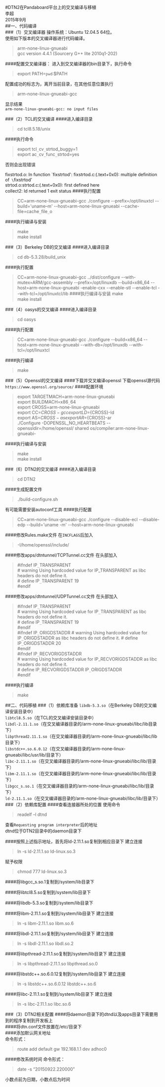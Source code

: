 #DTN2在Pandaboard平台上的交叉编译与移植  
李超  
2015年9月  
##一、代码编译  
###（1）交叉编译器
操作系统：Ubuntu 12.04.5 64位。  
使用如下版本的交叉编译器进行代码编译。  
> arm-none-linux-gnueabi  
> gcc version 4.4.1 (Sourcery G++ lite 2010q1-202)

####配置交叉编译器：
进入到交叉编译器的bin目录下，执行命令  
> export PATH=`pwd`:$PATH

配置成功的标志为，离开当前目录，在其他任意位置执行
> arm-none-linux-gnueabi-gcc

显示结果  
`arm-none-linux-gnueabi-gcc: no input files`

###（2）TCL的交叉编译
####进入编译目录
>cd tcl8.5.18/unix

####执行命令
> export tcl`_`cv`_`strtod_buggy=1  
export ac`_`cv`_`func`_`strtod=yes

否则会出现错误

fixstrtod.o: In function \`fixstrtod':
fixstrtod.c:(.text+0x0): multiple definition of` \`fixstrtod'  
strtod.o:strtod.c:(.text+0x0): first defined here  
collect2: ld returned 1 exit status
####执行配置
> CC=arm-none-linux-gnueabi-gcc ./configure --prefix=/opt/linuxtcl --build='uname–m' --host=arm-none-linux-gnueabi --cache-file=cache`_`file`_`o

####执行编译与安装
>make  
make install

###（3）Berkeley DB的交叉编译
####进入编译目录
>cd db-5.3.28/build_unix

####执行配置
> CC=arm-none-linux-gnueabi-gcc ../dist/configure --with-mutex=ARM/gcc-assembly --prefix=/opt/linuxdb --build=x86_64 --host=arm-none-linux-gnueabi -enable-cxx --enable-stl --enable-tcl --with-tcl=/opt/linuxtcl/lib
####执行编译与安装
>make  
make install

###（4）oasys的交叉编译
####进入编译目录
>cd oasys

####执行配置
>CC=arm-none-linux-gnueabi-gcc ./configure --build=x86_64 --host=arm-none-linux-gnueabi  --with-db=/opt/linuxdb --with-tcl=/opt/linuxtcl

####执行编译
>make

###（5）Openssl的交叉编译
####下载并交叉编译openssl
下载openssl源代码  
`https://www.openssl.org/source/`
####配置环境
>export TARGETMACH=arm-none-linux-gnueabi  
export BUILDMACH=x86`_`64  
export CROSS=arm-none-linux-gnueabi  
export CC=${CROSS}-gcc  
export LD=${CROSS}-ld  
export AS=${CROSS}-as  
export AR=${CROSS}-ar  
./Configure -DOPENSSL_NO_HEARTBEATS --openssldir=/home/openssl/ shared os/compiler:arm-none-linux-gnueabi-

####执行编译与安装
>make  
make install

###（6）DTN2的交叉编译
####进入编译目录
>cd DTN2

####生成配置文件
>./build-configure.sh

有可能需要安装autoconf工具
####执行配置
>CC=arm-none-linux-gnueabi-gcc ./configure --disable-ecl --disable-edp --build='uname -m' --host=arm-none-linux-gnueabi

####修改Rules.make文件
在`INCFLAGS`后加入
>-I/home/openssl/include/

####修改apps/dtntunnel/TCPTunnel.cc文件
在头部加入  
>\#ifndef IP`_`TRANSPARENT  
\#   warning Using hardcoded value for IP_TRANSPARENT as libc headers do not define it.  
\#   define IP`_`TRANSPARENT 19  
\#endif  

####修改apps/dtntunnel/UDPTunnel.cc文件
在头部加入
>\#ifndef IP`_`TRANSPARENT  
\#   warning Using hardcoded value for IP`_`TRANSPARENT as libc headers do not define it.  
\#   define IP`_`TRANSPARENT 19  
\#endif  
\#ifndef IP`_`ORIGDSTADDR
\#   warning Using hardcoded value for IP`_`ORIGDSTADDR as libc headers do not define it.
\#   define IP`_`ORIGDSTADDR 20  
\#endif  
\#ifndef IP`_`RECVORIGDSTADDR  
\#   warning Using hardcoded value for IP_RECVORIGDSTADDR as libc headers do not define it.  
\#   define IP`_`RECVORIGDSTADDR IP`_`ORIGDSTADDR  
\#endif

####执行编译
>make

##二、代码移植
###（1）依赖库准备
`libdb-5.3.so`（在Berkeley DB的交叉编译安装目录中）  
`libtcl8.5.so`（在TCL的交叉编译安装目录中）  
`libdl-2.11.1.so`（在交叉编译器目录的/arm-none-linux-gnueabi/libc/lib目录下）  
`libpthread2.11.1.so`（在交叉编译器目录的/arm-none-linux-gnueabi/libc/lib目录下）  
`libstdc++.so.6.0.12`（在交叉编译器目录的/arm-none-linux-gnueabi/libc/usr/lib/目录下）  
`libc-2.11.1.so`（在交叉编译器目录的/arm-none-linux-gnueabi/libc/lib/目录下）  
`libm-2.11.1.so`（在交叉编译器目录的/arm-none-linux-gnueabi/libc/lib/目录下）  
`libgcc_s.so.1`（在交叉编译器目录的/arm-none-linux-gnueabi/libc/lib/目录下）  
`ld-2.11.1.so`（在交叉编译器目录的/arm-none-linux-gnueabi/libc/lib/目录下）
###（2）依赖库配置
####查看连接器所处的位置
使用命令
>readelf –l dtnd

查看`Requesting program interpreter`后的地址  
dtnd位于DTN2目录中的daemon目录下

####按照上述指示地址，首先将ld-2.11.1.so复制到相应目录下
建立连接
>ln -s ld-2.11.1.so ld-linux.so.3

赋予权限
>chmod 777 ld-linux.so.3

####将libgcc_s.so.1复制到/system/lib目录下

####将libtcl8.5.so复制到/system/lib目录下

####将libdb-5.3.so复制到/system/lib目录下

####将libm-2.11.1.so复制到/system/lib目录下
建立连接
>ln -s libm-2.11.1.so libm.so.6

####将libdl-2.11.1.so复制到/system/lib目录下
建立连接
>ln -s libdl-2.11.1.so libdl.so.2

####将libpthread-2.11.1.so复制到/system/lib目录下
建立连接
>ln -s libpthread-2.11.1.so libpthread.so.0

####将libstdc++.so.6.0.12复制到/system/lib目录下
建立连接
>ln -s libstdc++.so.6.0.12 libstdc++.so.6

####将libc-2.11.1.so复制到/system/lib目录下
建立连接
>ln -s libc-2.11.1.so libc.so.6

###（3）DTN2相关配置
####将daemon目录下的dtnd以及apps目录下需要用到的程序复制到开发板上  
####将dtn.conf文件放置在/etc/目录下  
####添加默认网关地址  
命令形式：
>route add default gw 192.168.1.1 dev adhoc0

####修改系统时间
命令形式：
>date -s “20150922.220000”

小数点前为日期，小数点后为时间
